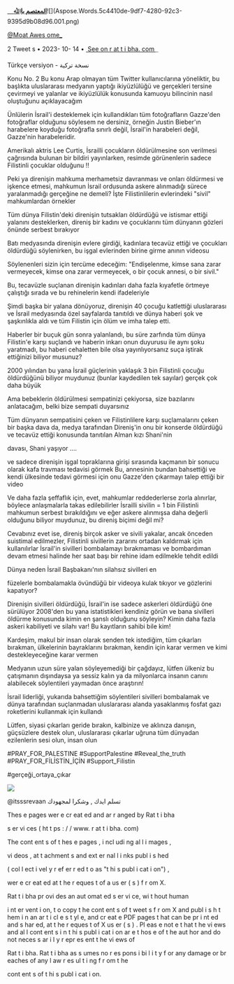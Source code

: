﻿ [`  `**اﳌﻌﺘﺼﻢ ﺑﺎﷲ**](https://rattibha.com/MoatAwesome_)![](Aspose.Words.5c4410de-9df7-4280-92c3-9395d9b08d96.001.png)

[@Moat Awes ome_](https://rattibha.com/MoatAwesome_)

2  Tweet s  •  2023- 10- 14  •  [ See on   ](https://twitter.com/i/status/1713001245042995471)[r at t i bha. com  ](https://rattibha.com)

Türkçe versiyon - ﻧﺴﺨﺔ ﺗﺮﻛﯿﺔ 

Konu No. 2 Bu konu Arap olmayan tüm Twitter kullanıcılarına yöneliktir, bu başlıkta uluslararası medyanın yaptığı ikiyüzlülüğü ve gerçekleri tersine çevirmeyi ve yalanlar ve ikiyüzlülük konusunda kamuoyu bilincinin nasıl oluştuğunu açıklayacağım

Ünlülerin İsrail'i desteklemek için kullandıkları tüm fotoğrafların Gazze'den fotoğraflar olduğunu söylesem ne dersiniz, örneğin Justin Bieber'ın harabelere koyduğu fotoğrafla sınırlı değil, İsrail'in harabeleri değil, Gazze'nin harabeleridir.

Amerikalı aktris Lee Curtis, İsrailli çocukların öldürülmesine son verilmesi çağrısında bulunan bir bildiri yayınlarken, resimde görünenlerin sadece Filistinli çocuklar olduğunu !!

Peki ya direnişin mahkuma merhametsiz davranması ve onları öldürmesi ve işkence etmesi, mahkumun İsrail ordusunda askere alınmadığı sürece yaralanmadığı gerçeğine ne demeli? İşte Filistinlilerin evlerindeki "sivil" mahkumlardan örnekler

Tüm dünya Filistin'deki direnişin tutsakları öldürdüğü ve istismar ettiği yalanını desteklerken, direniş bir kadını ve çocuklarını tüm dünyanın gözleri önünde serbest bırakıyor

Batı medyasında direnişin evlere girdiği, kadınlara tecavüz ettiği ve çocukları öldürdüğü söylenirken, bu işgal evlerinden birine girme anının videosu

Söylenenleri sizin için tercüme edeceğim: "Endişelenme, kimse sana zarar vermeyecek, kimse ona zarar vermeyecek, o bir çocuk annesi, o bir sivil."

Bu, tecavüzle suçlanan direnişin kadınları daha fazla kıyafetle örtmeye çalıştığı sırada ve bu rehinelerin kendi ifadeleriyle

Şimdi başka bir yalana dönüyoruz, direnişin 40 çocuğu katlettiği uluslararası ve İsrail medyasında özel sayfalarda tanıtıldı ve dünya haberi şok ve şaşkınlıkla aldı ve tüm Filistin için ölüm ve imha talep etti.

Haberler bir buçuk gün sonra yalanlandı, bu süre zarfında tüm dünya Filistin'e karşı suçlandı ve haberin inkarı onun duyurusu ile aynı şoku yaratmadı, bu haberi cehaletten bile olsa yayınlıyorsanız suça iştirak ettiğinizi biliyor musunuz?

2000 yılından bu yana İsrail güçlerinin yaklaşık 3 bin Filistinli çocuğu öldürdüğünü biliyor muydunuz (bunlar kaydedilen tek sayılar) gerçek çok daha büyük

Ama bebeklerin öldürülmesi sempatinizi çekiyorsa, size bazılarını anlatacağım, belki bize sempati duyarsınız

Tüm dünyanın sempatisini çeken ve Filistinlilere karşı suçlamalarını çeken bir başka dava da, medya tarafından Direniş'in onu bir konserde öldürdüğü ve tecavüz ettiği konusunda tanıtılan Alman kızı Shani'nin 

davası, Shani yaşıyor ....

ve sadece direnişin işgal topraklarına girişi sırasında kaçmanın bir sonucu olarak kafa travması tedavisi görmek Bu, annesinin bundan bahsettiği ve kendi ülkesinde tedavi görmesi için onu Gazze'den çıkarmayı talep ettiği bir video

Ve daha fazla şeffaflık için, evet, mahkumlar reddederlerse zorla alınırlar, böylece anlaşmalarla takas edilebilirler İsrailli sivilin = 1 bin Filistinli mahkumun serbest bırakıldığını ve eğer askere alınmışsa daha değerli olduğunu biliyor muydunuz, bu direniş biçimi değil mi?

Cevabınız evet ise, direniş birçok asker ve sivili yakalar, ancak önceden suistimal edilmezler, Filistinli sivillerin zararını ortadan kaldırmak için kullanılırlar İsrail'in sivilleri bombalamayı bırakmaması ve bombardıman devam etmesi halinde her saat başı bir rehine idam edilmekle tehdit edildi

Dünya neden İsrail Başbakanı'nın silahsız sivilleri en 

füzelerle bombalamakla övündüğü bir videoya kulak tıkıyor ve gözlerini kapatıyor?

Direnişin sivilleri öldürdüğü, İsrail'in ise sadece askerleri öldürdüğü öne sürülüyor 2008'den bu yana istatistikleri kendiniz görün ve bana sivilleri öldürme konusunda kimin en şanslı olduğunu söyleyin? Kimin daha fazla askeri kabiliyeti ve silahı var! Bu kayıtların sahibi bile kim!

Kardeşim, makul bir insan olarak senden tek istediğim, tüm çıkarları bırakman, ülkelerinin bayraklarını bırakman, kendin için karar vermen ve kimi destekleyeceğine karar vermen

Medyanın uzun süre yalan söyleyemediği bir çağdayız, lütfen ülkeniz bu çatışmanın dışındaysa ya sessiz kalın ya da milyonlarca insanın canını alabilecek söylentileri yaymadan önce araştırın!

İsrail liderliği, yukarıda bahsettiğim söylentileri sivilleri bombalamak ve dünya tarafından suçlanmadan uluslararası alanda yasaklanmış fosfat gazı roketlerini kullanmak için kullandı

Lütfen, siyasi çıkarları geride bırakın, kalbinize ve aklınıza danışın, güçsüzlere destek olun, uluslararası çıkarlar uğruna tüm dünyadan ezilenlerin sesi olun, insan olun

#PRAY\_FOR\_PALESTINE #SupportPalestine #Reveal\_the\_truth #PRAY\_FOR\_FİLİSTİN\_İÇİN #Support\_Filistin

#gerçeği\_ortaya\_çıkar

![](Aspose.Words.5c4410de-9df7-4280-92c3-9395d9b08d96.002.jpeg)

@itsssrevaan ﺗﺴﻠﻢ اﯾﺪك , وﺷﻜﺮا ﻟﻤﺠﻬﻮدك

Thes e  pages  wer e  cr eat ed  and  ar r anged  by  Rat t i bha

s er vi ces  ( ht t ps : / / www. r at t i bha. com) 

The  cont ent s  of  t hes e  pages ,  i ncl udi ng  al l  i mages ,

vi deos ,  at t achment s  and  ext er nal  l i nks  publ i s hed

( col l ect i vel y  r ef er r ed  t o  as  "t hi s  publ i cat i on") ,

wer e  cr eat ed  at  t he  r eques t  of  a  us er  ( s )  f r om  X.

Rat t i bha  pr ovi des  an  aut omat ed  s er vi ce,  wi t hout  human

i nt er vent i on,  t o  copy  t he  cont ent s  of  t weet s  f r om  X and  publ i s h  t hem  i n  an  ar t i cl e  s t yl e,  and  cr eat e  PDF pages  t hat  can  be  pr i nt ed  and  s har ed,  at  t he  r eques t of  X  us er  ( s ) .  Pl eas e  not e  t hat  t he  vi ews  and  al l cont ent s  i n  t hi s  publ i cat i on  ar e  t hos e  of  t he  aut hor and  do  not  neces s ar i l y  r epr es ent  t he  vi ews  of

Rat t i bha.  Rat t i bha  as s umes  no  r es pons i bi l i t y  f or  any damage  or  br eaches  of  any  l aw  r es ul t i ng  f r om  t he

cont ent s  of  t hi s  publ i cat i on.
